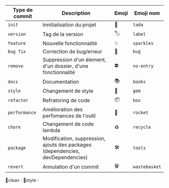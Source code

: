 |Type de commit|Description|Emoji|Emoji nom|
|-----|-------------------|-------|-------------------|
|`init`|Innitialisation du projet|🎉|`tada`|
|`version`|Tag de la version|🏷️|`label`|
|`feature`|Nouvelle fonctionnalité|✨|`sparkles`|
|`bug fix`|Correction de bug/erreur|🐛|`bug`|
|`remove`|Suppression d'un élement, d'un dossier, d'une fonctionnalité|⛔|`no-entry`|
|`docs`|Documentation|📚|`books`|
|`style`|Changement de style|💎|`gem`|
|`refactor`|Refratoring de code|📦|`box`|
|`performance`|Amélioration des perfomances de l'outil|🚀|`rocket`|
|`chore`|Changement de code lambda|♻|`recycle`|
|`package`|Modification, suppression, ajouts des packages (dependencies, devDependencies)|🛠|`tools`|
|`revert`|Annulation d'un commit|🗑|`wastebasket`|
🧽clean :
💄style :